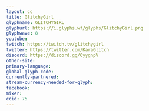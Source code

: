 ```yaml
---
layout: cc
title: GlitchyGirl
glyphname: GLITCHYGIRL
glyphurl: https://i.glyphs.wf/glyphs/GlitchyGirl.png
glyphwave: 8
youtube: 
twitch: https://twitch.tv/glitchygirl
twitter: https://twitter.com/KaraGlitch
discord: https://discord.gg/6yygnpV
other-site: 
primary-language: 
global-glyph-code: 
currently-partnered: 
stream-currency-needed-for-glyph: 
facebook: 
mixer: 
ccid: 75
---
```


